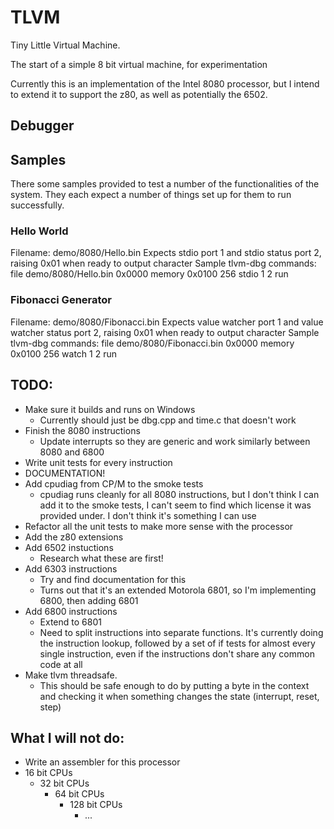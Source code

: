 # TLVM

Tiny Little Virtual Machine.

The start of a simple 8 bit virtual machine, for experimentation

Currently this is an implementation of the Intel 8080 processor, but I intend to extend it to support the z80, as well as potentially the 6502.

## Debugger

## Samples
There some samples provided to test a number of the functionalities of the system. They each expect a number of things set up for them to run successfully.

### Hello World
Filename: demo/8080/Hello.bin
Expects stdio port 1 and stdio status port 2, raising 0x01 when ready to output character
Sample tlvm-dbg commands:
	file demo/8080/Hello.bin 0x0000
	memory 0x0100 256
	stdio 1 2
	run

### Fibonacci Generator
Filename: demo/8080/Fibonacci.bin
Expects value watcher port 1 and value watcher status port 2, raising 0x01 when ready to output character
Sample tlvm-dbg commands:
	file demo/8080/Fibonacci.bin 0x0000
	memory 0x0100 256
	watch 1 2
	run

## TODO:
- Make sure it builds and runs on Windows
   - Currently should just be dbg.cpp and time.c that doesn't work
- Finish the 8080 instructions
   - Update interrupts so they are generic and work similarly between 8080 and 6800
- Write unit tests for every instruction
- DOCUMENTATION!
- Add cpudiag from CP/M to the smoke tests
   - cpudiag runs cleanly for all 8080 instructions, but I don't think I can add it to the smoke tests, I can't seem to find which license it was provided under. I don't think it's something I can use
- Refactor all the unit tests to make more sense with the processor
- Add the z80 extensions
- Add 6502 instuctions
   - Research what these are first!
- Add 6303 instructions
   - Try and find documentation for this
   - Turns out that it's an extended Motorola 6801, so I'm implementing 6800, then adding 6801
- Add 6800 instructions
  - Extend to 6801
  - Need to split instructions into separate functions. It's currently doing the instruction lookup, followed by a set of if tests for almost every single instruction, even if the instructions don't share any common code at all
- Make tlvm threadsafe.
   - This should be safe enough to do by putting a byte in the context and checking it when something changes the state (interrupt, reset, step)

## What I will not do:
- Write an assembler for this processor
- 16 bit CPUs
   - 32 bit CPUs
      - 64 bit CPUs
         - 128 bit CPUs
            - ...